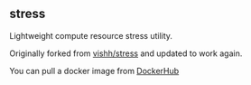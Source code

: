 stress
---

Lightweight compute resource stress utility.

Originally forked from [vishh/stress](https://github.com/vishh/stress) and updated to work again.

You can pull a docker image from [DockerHub](https://hub.docker.com/repository/docker/helixspiral/stress)